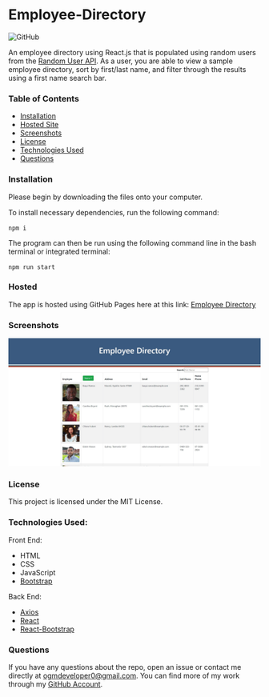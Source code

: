 # Employee-Directory
![GitHub](https://img.shields.io/github/license/ogmedina/employee-directory)

An employee directory using React.js that is populated using random users from the [Random User API](https://randomuser.me/). As a user, you are able to view a sample employee directory, sort by first/last name, and filter through the results using a first name search bar.

### Table of Contents

* [Installation](#installation)
* [Hosted Site](#hosted)
* [Screenshots](#screenshots)
* [License](#license)
* [Technologies Used](#technologies%20used)
* [Questions](#questions)

### Installation
Please begin by downloading the files onto your computer.

To install necessary dependencies, run the following command:
```
npm i
```
The program can then be run using the following command line in the bash terminal or integrated terminal:
```
npm run start
```
### Hosted
The app is hosted using GitHub Pages here at this link: [Employee Directory](https://ogmedina.github.io/Employee-Directory/)

### Screenshots 
![EmployeeDirectory1](https://github.com/ogmedina/Employee-Directory/blob/main/screenshots/employeedirectory1.jpg)

### License
This project is licensed under the MIT License. 

### Technologies Used:
Front End: 
* HTML
* CSS
* JavaScript
* [Bootstrap](https://getbootstrap.com/)

Back End:
* [Axios](https://www.npmjs.com/package/axios)
* [React](https://reactjs.org/)
* [React-Bootstrap](https://react-bootstrap.github.io/)

### Questions
If you have any questions about the repo, open an issue or contact me directly at ogmdeveloper0@gmail.com. You can find more of my work through my [GitHub Account](https://github.com/ogmedina/).
